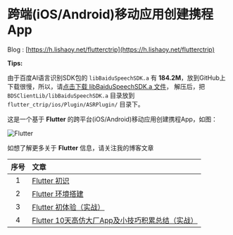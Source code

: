 # 跨端(iOS/Android)移动应用创建携程App

Blog : [https://h.lishaoy.net/flutterctrip](https://h.lishaoy.net/flutterctrip)

**Tips:** 

由于百度AI语言识别SDK包的 `libBaiduSpeechSDK.a` 有 **184.2M**，放到GitHub上下载很慢，所以，请[点击下载 libBaiduSpeechSDK.a 文件](https://speech-doc.gz.bcebos.com/ios-asr/ASR_iOS_v3.0.9.0_20200107_Release.zip)，
解压后，把 `BDSClientLib/libBaiduSpeechSDK.a` 目录放到 `flutter_ctrip/ios/Plugin/ASRPlugin/` 目录下。

这是一个基于 **Flutter** 的跨平台(iOS/Android)移动应用创建携程App，如图：

![Flutter](https://cdn.lishaoy.net/flutterCtrip/iOS-andorid.png)

如想了解更多关于 **Flutter** 信息，请关注我的博客文章

| 序号  |                              文章                               |
|:----:|:--------------------------------------------------------------  |
|   1  | [Flutter 初识](https://h.lishaoy.net/beautifulFlutter.html)      |
|   2  | [Flutter 环境搭建](https://h.lishaoy.net/flutterInstall.html)     |
|   3  | [Flutter 初体验（实战）](https://h.lishaoy.net/fristFlutter.html) |
|   4  | [Flutter 10天高仿大厂App及小技巧积累总结（实战）](https://h.lishaoy.net/flutterctrip) |
